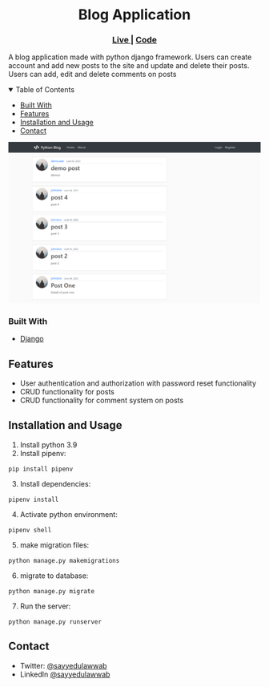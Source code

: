 <h1 align="center">Blog Application</h1>

<div align="center">
  <h3>
    <a href="">
      Live
    </a>
    <span> | </span>
    <a href="https://github.com/sayyedulawwab/django-blog">
      Code
    </a>
    
  </h3>
</div>

A blog application made with python django framework. Users can create account and add new posts to the site and update and delete their posts. Users can add, edit and delete comments on posts

<details open>
  <summary>Table of Contents</summary>
  <ul>
    <li><a href="#built-with">Built With</a></li>
    <li><a href="#features">Features</a></li>
    <li><a href="#installation-and-usage">Installation and Usage</a></li>
    <li><a href="#contact">Contact</a></li>
  </ul>
</details>

<img src="./django-blog.png" alt="django-blog">

### Built With

- [Django](https://www.djangoproject.com/)

## Features

- User authentication and authorization with password reset functionality
- CRUD functionality for posts
- CRUD functionality for comment system on posts


## Installation and Usage

1. Install python 3.9
2. Install pipenv:

```
pip install pipenv
```

3. Install dependencies:

```
pipenv install
```

4. Activate python environment:

```
pipenv shell
```

5. make migration files:

```
python manage.py makemigrations
```

6. migrate to database:

```
python manage.py migrate
```

7. Run the server:

```
python manage.py runserver
```

## Contact

- Twitter: [@sayyedulawwab](https://twitter.com/sayyedulawwab)
- LinkedIn [@sayyedulawwab](https://www.linkedin.com/in/sayyedulawwab/)
